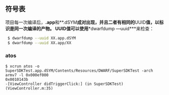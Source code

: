 ## 符号表



项目每一次编译后，**.app**和**.dSYM**成对出现，并且二者有相同的**UUID**值，以标识是同一次编译的产物。
**UUID**值可以使用***dwarfdump —uuid\***来检查：

```sh
 $ dwarfdump --uuid XX.app.dSYM
 $ dwarfdump --uuid XX.app/XX
```

### atos

```
$ xcrun atos -o SuperSDKTest.app.dSYM/Contents/Resources/DWARF/SuperSDKTest -arch armv7 -l 0x000ef000
0x0010143b
-[ViewController didTriggerClick:] (in SuperSDKTest) (ViewController.m:35)
```